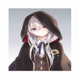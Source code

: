 <div align="center">
    <h1>
        <a href="https://github.com/SlavyanDesu/elaina-bot"><img src="./material/Elaina.jpg" alt="Elaina" height="128" width="128" /></a>